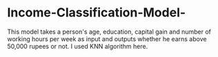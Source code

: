 # Income-Classification-Model-
This model takes a person's age, education, capital gain and number of working hours per week as input and outputs whether he earns above 50,000 rupees or not. I used KNN algorithm here.
